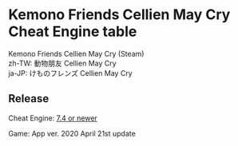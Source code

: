 # Kemono Friends Cellien May Cry Cheat Engine table  
Kemono Friends Cellien May Cry (Steam)  
zh-TW: 動物朋友 Cellien May Cry   
ja-JP: けものフレンズ Cellien May Cry   
 
## Release
Cheat Engine: [7.4 or newer](https://github.com/cheat-engine/cheat-engine/releases)  

Game: App ver. 2020 April 21st update